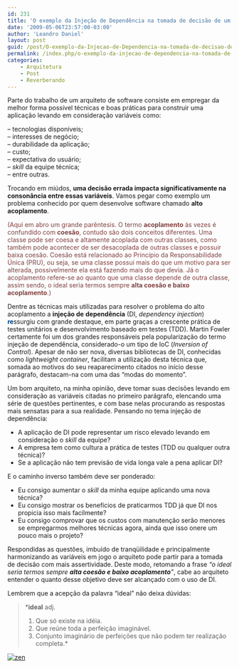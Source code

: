```yaml
---
id: 231
title: 'O exemplo da Injeção de Dependência na tomada de decisão de um arquiteto'
date: '2009-05-06T23:57:00-03:00'
author: 'Leandro Daniel'
layout: post
guid: /post/O-exemplo-da-Injecao-de-Dependencia-na-tomada-de-decisao-de-um-arquiteto.aspx
permalink: /index.php/o-exemplo-da-injecao-de-dependencia-na-tomada-de-decisao-de-um-arquiteto/
categories:
    - Arquitetura
    - Post
    - Reverberando
---
```


 Parte do trabalho de um arquiteto de software consiste em empregar da melhor forma possível técnicas e boas práticas para construir uma aplicação levando em consideração variáveis como:

 – tecnologias disponíveis;   
 – interesses de negócio;   
 – durabilidade da aplicação;   
 – custo;   
 – expectativa do usuário;   
 – *skill* da equipe técnica;   
 – entre outras.

 Trocando em miúdos, **uma decisão errada impacta significativamente na consonância entre essas variáveis**. Vamos pegar como exemplo um problema conhecido por quem desenvolve software chamado **alto acoplamento**.

 <font color="#400000"><font color="#804040">(Aqui em abro um grande parêntesis. O termo **acoplamento** às vezes é confundido com **coesão**, contudo são dois conceitos diferentes. Uma classe pode ser coesa e altamente acoplada com outras classes, como também pode acontecer de ser desacoplada de outras classes e possuir baixa coesão. Coesão está relacionado ao Princípio da Responsabilidade Única (PRU), ou seja, se uma classe possui mais do que um motivo para ser alterada, possivelmente ela está fazendo mais do que devia. Já o acoplamento refere-se ao quanto que uma classe depende de outra classe, assim sendo, o ideal seria termos sempre **alta coesão e baixo acoplamento**.)</font></font>

 Dentre as técnicas mais utilizadas para resolver o problema do alto acoplamento a **injeção de** **dependência** (DI, *dependency injection*) <font color="#004080">**re**</font>ssurgiu com grande destaque, em parte graças a crescente prática de testes unitários e desenvolvimento baseado em testes (TDD). Martin Fowler certamente foi um dos grandes responsáveis pela popularização do termo injeção de dependência, considerado-o um tipo de IoC (*Inversion of Control*). Apesar de não ser nova, diversas bibliotecas de DI, conhecidas como *lightweight container*, facilitam a utilização desta técnica que, somada ao motivos do seu reaparecimento citados no início desse parágrafo, destacam-na com uma das “modas do momento”.

 Um bom arquiteto, na minha opinião, deve tomar suas decisões levando em consideração as variáveis citadas no primeiro parágrafo, elencando uma série de questões pertinentes, e com base nelas procurando as respostas mais sensatas para a sua realidade. Pensando no tema injeção de dependência:

- A aplicação de DI pode representar um risco elevado levando em consideração o *skill* da equipe?
- A empresa tem como cultura a prática de testes (TDD ou qualquer outra técnica)?
- Se a aplicação não tem previsão de vida longa vale a pena aplicar DI?

 E o caminho inverso também deve ser ponderado:

- Eu consigo aumentar o *skill* da minha equipe aplicando uma nova técnica?
- Eu consigo mostrar os benefícios de praticarmos TDD já que DI nos propicia isso mais facilmente?
- Eu consigo comprovar que os custos com manutenção serão menores se empregarmos melhores técnicas agora, ainda que isso onere um pouco mais o projeto?

 Respondidas as questões, imbuído de tranqüilidade e principalmente harmonizando as variáveis em jogo o arquiteto pode partir para a tomada de decisão com mais assertividade. Deste modo, retomando a frase *“o ideal seria termos sempre **alta coesão e baixo acoplamento**”*, cabe ao arquiteto entender o quanto desse objetivo deve ser alcançado com o uso de DI.

 Lembrem que a acepção da palavra “ideal” não deixa dúvidas:

> ***ideal** adj.   
>  1. Que só existe na idéia.   
>  2. Que reúne toda a perfeição imaginável.   
>  3. Conjunto imaginário de perfeições que não podem ter realização completa.*

 [![zen](http://leandrodaniel.com/pics/WindowsLiveWriter/EntLibparte5Injeodedependncia/1EE9F01F/zen_thumb.jpg "zen")](http://leandrodaniel.com/pics/WindowsLiveWriter/EntLibparte5Injeodedependncia/5630775A/zen.jpg)